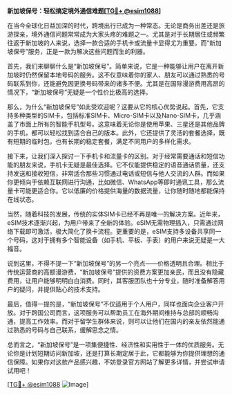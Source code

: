 **新加坡保号：轻松搞定境外通信难题[[TG💪+ @esim1088](https://t.me/s/esim1088)]**

在当今全球化日益加深的时代，跨境出行已成为一种常态。无论是商务出差还是旅游探亲，境外通信问题常常成为大家头疼的难题之一。尤其是对于长期居住或频繁往返于新加坡的人来说，选择一款合适的手机卡或流量卡显得尤为重要。而“新加坡保号”服务，正是一款为解决这些问题而生的利器。

首先，我们来聊聊什么是“新加坡保号”。简单来说，它是一种能够让用户在离开新加坡时仍然保留本地号码的服务。这不仅意味着你的家人、朋友可以通过熟悉的号码联系到你，还能避免因更换号码带来的诸多不便。尤其是在国际漫游费用高昂的情况下，“新加坡保号”无疑是一个性价比极高的选择。

那么，为什么“新加坡保号”如此受欢迎呢？这要从它的核心优势说起。首先，它支持多种类型的SIM卡，包括标准SIM卡、Micro-SIM卡以及Nano-SIM卡，几乎涵盖了市面上所有的智能手机型号。这意味着无论你是使用苹果、三星还是其他品牌的手机，都可以轻松找到适合自己的版本。此外，它还提供了灵活的套餐选择，既有短期的临时包，也有长期的稳定套餐，满足不同用户的多样化需求。

接下来，让我们深入探讨一下手机卡和流量卡的区别。对于经常需要通话和短信功能的朋友来说，手机卡无疑是最佳选择。它不仅能提供稳定的语音通话质量，还支持发送和接收短信，非常适合那些习惯通过电话或短信与他人交流的人群。而如果你更倾向于依赖互联网进行沟通，比如微信、WhatsApp等即时通讯工具，那么流量卡可能更适合你。它以低廉的价格提供海量的数据流量，让你随时随地都能保持在线状态。

当然，随着科技的发展，传统的实体SIM卡已经不再是唯一的解决方案。近年来，eSIM技术逐渐兴起，为用户带来了全新的体验。eSIM无需物理插入，只需通过网络下载即可激活，极大简化了换卡流程。更重要的是，eSIM支持多设备共享同一个号码，这对于拥有多个智能设备（如手机、平板、手表）的用户来说无疑是一大福音。

说到这里，不得不提一下“新加坡保号”的另一个亮点——价格透明且合理。相比于传统运营商的高额漫游费，“新加坡保号”提供的资费方案更加亲民，而且没有隐藏费用，让用户能够明明白白消费。同时，其客服团队也十分专业，随时准备解答用户的疑问，并提供贴心的技术支持。

最后，值得一提的是，“新加坡保号”不仅适用于个人用户，同样也面向企业客户开放。对于跨国公司而言，这项服务可以帮助员工在海外期间维持与总部的顺畅沟通，提高工作效率。而对于留学生群体来说，则可以让他们在国内的亲友依然能通过熟悉的号码与自己联系，缓解思念之情。

总而言之，“新加坡保号”是一项集便捷性、经济性和实用性于一体的优质服务。无论你是计划短期访问新加坡，还是打算长期定居于此，它都能够为你提供理想的通信保障。如果你对这款产品感兴趣，不妨登录官方网站了解更多详情，并尝试申请试用吧！

[[TG💪+ @esim1088](https://t.me/s/esim1088) ![Image](https://i.postimg.cc/4NQfJmqS/Snipaste-2025-05-13-00-14-12.png)]